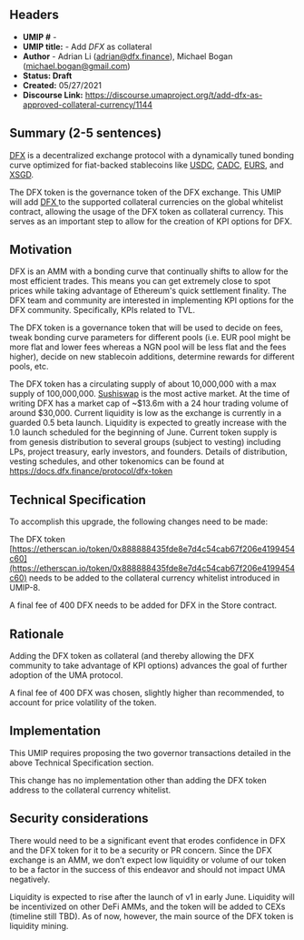 
 

## Headers
- **UMIP #** -  
- **UMIP title:**  - Add *DFX* as collateral 
- **Author**   -  Adrian Li (adrian@dfx.finance), Michael Bogan (michael.bogan@gmail.com)
- **Status: Draft**
- **Created:** 05/27/2021
- **Discourse Link:** https://discourse.umaproject.org/t/add-dfx-as-approved-collateral-currency/1144

## Summary (2-5 sentences)
[DFX](https://dfx.finance/) is a decentralized exchange protocol with a dynamically tuned bonding curve optimized for fiat-backed stablecoins like [USDC](https://www.circle.com/en/usdc), [CADC](https://www.getcadc.com/), [EURS](https://eurs.stasis.net/), and [XSGD](https://xfers.com/sg/straitsx#XSGDsection).   

The DFX token is the governance token of the DFX exchange. This UMIP will add [DFX ](https://etherscan.io/token/0x888888435fde8e7d4c54cab67f206e4199454c60) to the supported collateral currencies on the global whitelist contract, allowing the usage of the DFX token as collateral currency. This serves as an important step to allow for the creation of KPI options for DFX.

## Motivation
DFX is an AMM with a bonding curve that continually shifts to allow for the most efficient trades. This means you can get extremely close to spot prices while taking advantage of Ethereum's quick settlement finality. The DFX team and community are interested in implementing KPI options for the DFX community. Specifically, KPIs related to TVL.

The DFX token is a governance token that will be used to decide on fees, tweak bonding curve parameters for different pools (i.e. EUR pool might be more flat and lower fees whereas a NGN pool will be less flat and the fees higher), decide on new stablecoin additions, determine rewards for different pools, etc.

The DFX token has a circulating supply of about 10,000,000 with a max supply of 100,000,000. [Sushiswap](https://app.sushi.com/swap?outputCurrency=0x888888435fde8e7d4c54cab67f206e4199454c60) is the most active market. At the time of writing DFX has a market cap of ~$13.6m with a 24 hour trading volume of around $30,000. Current liquidity is low as the exchange is currently in a guarded 0.5 beta launch. Liquidity is expected to greatly increase with the 1.0 launch scheduled for the beginning of June. Current token supply is from genesis distribution to several groups (subject to vesting) including LPs, project treasury, early investors, and founders. Details of distribution, vesting schedules, and other tokenomics can be found at https://docs.dfx.finance/protocol/dfx-token

## Technical Specification

To accomplish this upgrade, the following changes need to be made:

The DFX token [https://etherscan.io/token/0x888888435fde8e7d4c54cab67f206e4199454c60](https://etherscan.io/token/0x888888435fde8e7d4c54cab67f206e4199454c60) needs to be added to the collateral currency whitelist introduced in UMIP-8.

A final fee of 400 DFX needs to be added for DFX in the Store contract.

## Rationale
Adding the DFX token as collateral (and thereby allowing the DFX community to take advantage of KPI options) advances the goal of further adoption of the UMA protocol.

A final fee of 400 DFX was chosen, slightly higher than recommended, to account for price volatility of the token.

## Implementation

This UMIP requires proposing the two governor transactions detailed in the above Technical Specification section.

This change has no implementation other than adding the DFX token address to the collateral currency whitelist.

## Security considerations
There would need to be a significant event that erodes confidence in DFX and the DFX token for it to be a security or PR concern. Since the DFX exchange is an AMM, we don’t expect low liquidity or volume of our token to be a factor in the success of this endeavor and should not impact UMA negatively.

Liquidity is expected to rise after the launch of v1 in early June. Liquidity will be incentivized on other DeFi AMMs, and the token will be added to CEXs (timeline still TBD). As of now, however, the main source of the DFX token is liquidity mining.
